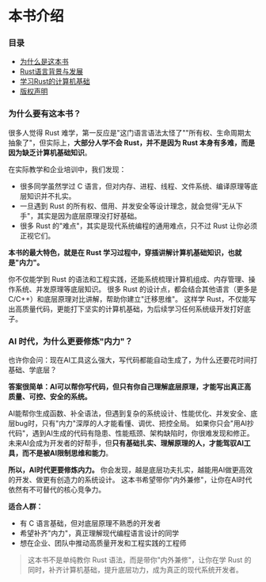 # 本书介绍

### 目录

- [为什么是这本书](./ch0.md)
- [Rust语言背景与发展](./ch1.md)
- [学习Rust的计算机基础](./ch2.md)
- [版权声明](copyright.md)

### 为什么要有这本书？

很多人觉得 Rust 难学，第一反应是"这门语言语法太怪了""所有权、生命周期太抽象了"，但实际上，**大部分人学不会 Rust，并不是因为 Rust 本身有多难，而是因为缺乏计算机基础知识**。

在实际教学和企业培训中，我们发现：
- 很多同学虽然学过 C 语言，但对内存、进程、线程、文件系统、编译原理等底层知识并不扎实。
- 一旦遇到 Rust 的所有权、借用、并发安全等设计理念，就会觉得"无从下手"，其实是因为底层原理没打好基础。
- 很多 Rust 的"难点"，其实是现代系统编程的通用难点，只不过 Rust 让你必须正视它们。

**本书的最大特色，就是在 Rust 学习过程中，穿插讲解计算机基础知识，也就是"内力"。**

你不仅能学到 Rust 的语法和工程实践，还能系统梳理计算机组成、内存管理、操作系统、并发原理等底层知识。
很多 Rust 的设计点，都会结合其他语言（更多是C/C++）和底层原理对比讲解，帮助你建立"迁移思维"。
这样学 Rust，不仅能写出高质量代码，更能打下坚实的计算机基础，为后续学习任何系统级开发打好底子。

### AI 时代，为什么更要修炼"内力"？

也许你会问：现在AI工具这么强大，写代码都能自动生成了，为什么还要花时间打基础、学底层？

**答案很简单：AI可以帮你写代码，但只有你自己理解底层原理，才能写出真正高质量、可控、安全的系统。**

AI能帮你生成函数、补全语法，但遇到复杂的系统设计、性能优化、并发安全、底层bug时，只有"内力"深厚的人才能看懂、调优、把控全局。
如果你只会"用AI抄代码"，遇到AI生成的代码有隐患、性能瓶颈、架构缺陷时，你很难发现和修正。
未来AI会成为开发者的好帮手，但**只有基础扎实、理解原理的人，才能驾驭AI工具，而不是被AI限制思维和能力**。

**所以，AI时代更要修炼内力。**
你会发现，越是底层功夫扎实，越能用AI做更高效的开发、做更有创造力的系统设计。
这本书希望带你"内外兼修"，让你在AI时代依然有不可替代的核心竞争力。

**适合人群：**
- 有 C 语言基础，但对底层原理不熟悉的开发者
- 希望补齐"内力"，真正理解现代编程语言设计的同学
- 想在企业、团队中推动高质量开发和工程实践的工程师

> 这本书不是单纯教你 Rust 语法，而是带你"内外兼修"，让你在学 Rust 的同时，补齐计算机基础，提升底层功力，成为真正的现代系统开发者。
